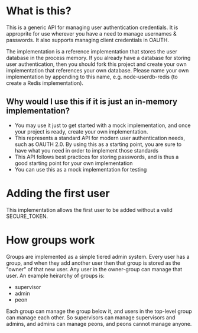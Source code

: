 # What is this?

This is a generic API for managing user authentication credentials.  It is approprite for use wherever you have a need to manage usernames & passwords.  It also supports managing client credentials in OAUTH.

The implementation is a reference implementation that stores the user database in the process memory.  If you already have a database for storing user authentication, then you should fork this project and create your own implementation that references your own database.  Please name your own implementation by appending to this name, e.g. node-userdb-redis (to create a Redis implementation). 

## Why would I use this if it is just an in-memory implementation?

 - You may use it just to get started with a mock implementation, and once your project is ready, create your own implementation.
 - This represents a standard API for modern user authentication needs, such as OAUTH 2.0.  By using this as a starting point, you are sure to have what you need in order to implement those standards
 - This API follows best practices for storing passwords, and is thus a good starting point for your own implementation
 - You can use this as a mock implementation for testing
 
# Adding the first user

This implementation allows the first user to be added without a valid SECURE_TOKEN.  

# How groups work

Groups are implemented as a simple tiered admin system.  Every user has a group, and when they add another user then that group is stored as the "owner" of that new user.  Any user in the owner-group can manage that user.  An example heirarchy of groups is:

 - supervisor
 - admin
 - peon
 
Each group can manage the group below it, and users in the top-level group can manage each other.  So supervisors can manage supervisors and admins, and admins can manage peons, and peons cannot manage anyone.

